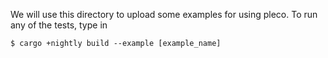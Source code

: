 We will use this directory to upload some examples for using pleco. To run any of the tests, type in
```
$ cargo +nightly build --example [example_name]
```

